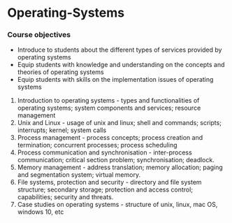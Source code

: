 # Operating-Systems

### Course objectives 
* Introduce to students about the different types of services provided by operating systems
* Equip students with knowledge and understanding on the concepts and theories of operating systems
* Equip students with skills on the implementation issues of operating systems

1. Introduction to operating systems - types and functionalities of operating systems; system components and services; resource management
2. Unix and Linux - usage of unix and linux; shell and commands; scripts; interrupts; kernel; system calls
3. Process management - process concepts; process creation and termination; concurrent processes; process scheduling
4. Process communication and synchronisation - inter-process communication; critical section problem; synchronisation; deadlock.
5. Memory management - address translation; memory allocation; paging and segmentation system; virtual memory.
6. File systems, protection and security - directory and file system structure; secondary storage; protection and access control; capabilities; security and threats.
7. Case studies on operating systems - structure of unix, linux, mac OS, windows 10, etc 
